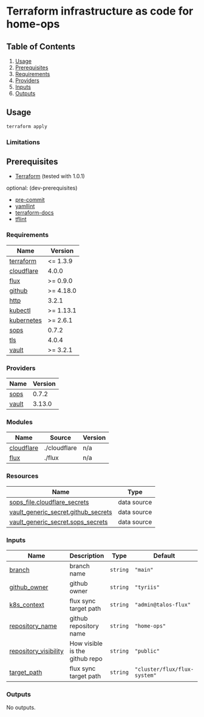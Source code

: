<!-- markdownlint-disable MD033 -->

# Terraform infrastructure as code for home-ops

## Table of Contents

1. [Usage](#usage)
2. [Prerequisites](#prerequisites)
3. [Requirements](#requirements)
4. [Providers](#providers)
5. [Inputs](#inputs)
6. [Outputs](#outputs)

## Usage

```bash
terraform apply
```

### Limitations

## Prerequisites

- [Terraform](https://www.terraform.io/) (tested with 1.0.1)

optional: (dev-prerequisites)

- [pre-commit](https://pre-commit.com/)
- [yamllint](https://github.com/adrienverge/yamllint)
- [terraform-docs](https://github.com/terraform-docs/terraform-docs)
- [tflint](https://github.com/terraform-linters/tflint)

<!-- prettier-ignore-start -->
<!-- BEGIN_TF_DOCS -->
### Requirements

| Name | Version |
|------|---------|
| <a name="requirement_terraform"></a> [terraform](#requirement\_terraform) | <= 1.3.9 |
| <a name="requirement_cloudflare"></a> [cloudflare](#requirement\_cloudflare) | 4.0.0 |
| <a name="requirement_flux"></a> [flux](#requirement\_flux) | >= 0.9.0 |
| <a name="requirement_github"></a> [github](#requirement\_github) | >= 4.18.0 |
| <a name="requirement_http"></a> [http](#requirement\_http) | 3.2.1 |
| <a name="requirement_kubectl"></a> [kubectl](#requirement\_kubectl) | >= 1.13.1 |
| <a name="requirement_kubernetes"></a> [kubernetes](#requirement\_kubernetes) | >= 2.6.1 |
| <a name="requirement_sops"></a> [sops](#requirement\_sops) | 0.7.2 |
| <a name="requirement_tls"></a> [tls](#requirement\_tls) | 4.0.4 |
| <a name="requirement_vault"></a> [vault](#requirement\_vault) | >= 3.2.1 |

### Providers

| Name | Version |
|------|---------|
| <a name="provider_sops"></a> [sops](#provider\_sops) | 0.7.2 |
| <a name="provider_vault"></a> [vault](#provider\_vault) | 3.13.0 |

### Modules

| Name | Source | Version |
|------|--------|---------|
| <a name="module_cloudflare"></a> [cloudflare](#module\_cloudflare) | ./cloudflare | n/a |
| <a name="module_flux"></a> [flux](#module\_flux) | ./flux | n/a |

### Resources

| Name | Type |
|------|------|
| [sops_file.cloudflare_secrets](https://registry.terraform.io/providers/carlpett/sops/0.7.2/docs/data-sources/file) | data source |
| [vault_generic_secret.github_secrets](https://registry.terraform.io/providers/hashicorp/vault/latest/docs/data-sources/generic_secret) | data source |
| [vault_generic_secret.sops_secrets](https://registry.terraform.io/providers/hashicorp/vault/latest/docs/data-sources/generic_secret) | data source |

### Inputs

| Name | Description | Type | Default | Required |
|------|-------------|------|---------|:--------:|
| <a name="input_branch"></a> [branch](#input\_branch) | branch name | `string` | `"main"` | no |
| <a name="input_github_owner"></a> [github\_owner](#input\_github\_owner) | github owner | `string` | `"tyriis"` | no |
| <a name="input_k8s_context"></a> [k8s\_context](#input\_k8s\_context) | flux sync target path | `string` | `"admin@talos-flux"` | no |
| <a name="input_repository_name"></a> [repository\_name](#input\_repository\_name) | github repository name | `string` | `"home-ops"` | no |
| <a name="input_repository_visibility"></a> [repository\_visibility](#input\_repository\_visibility) | How visible is the github repo | `string` | `"public"` | no |
| <a name="input_target_path"></a> [target\_path](#input\_target\_path) | flux sync target path | `string` | `"cluster/flux/flux-system"` | no |

### Outputs

No outputs.
<!-- END_TF_DOCS -->
<!-- prettier-ignore-end -->
